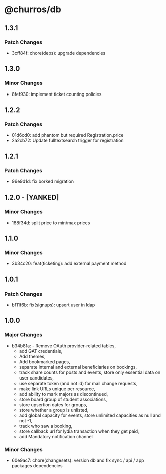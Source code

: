 # @churros/db

## 1.3.1

### Patch Changes

- 3cff84f: chore(deps): upgrade dependencies

## 1.3.0

### Minor Changes

- 8fef930: implement ticket counting policies

## 1.2.2

### Patch Changes

- 01d6cd0: add phantom but required Registration.price
- 2a2cb72: Update fulltextsearch trigger for registration

## 1.2.1

### Patch Changes

- 96e9d1d: fix borked migration

## 1.2.0 - [YANKED]

### Minor Changes

- 188f34d: split price to min/max prices

## 1.1.0

### Minor Changes

- 3b34c20: feat(ticketing): add external payment method

## 1.0.1

### Patch Changes

- bf11f6b: fix(signups): upsert user in ldap

## 1.0.0

### Major Changes

- b34b81a: - Remove OAuth provider-related tables,
  - add GAT credentials,
  - Add themes,
  - Add bookmarked pages,
  - separate internal and external beneficiaries on bookings,
  - track share counts for posts and events, store only essential data on user candidates,
  - use separate token (and not id) for mail change requests,
  - make link URLs unique per resource,
  - add ability to mark majors as discontinued,
  - store board group of student associations,
  - store upsertion dates for groups,
  - store whether a group is unlisted,
  - add global capacity for events, store unlimited capacities as null and not -1,
  - track who saw a booking,
  - store callback url for lydia transaction when they get paid,
  - add Mandatory notification channel

### Minor Changes

- 60e9ac7: chore(changesets): version db and fix sync / api / app packages dependencies
